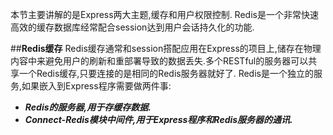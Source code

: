 ﻿
本节主要讲解的是Express两大主题,缓存和用户权限控制.
Redis是一个非常快速高效的缓存数据库经常配合session达到用户会话持久化的功能.

##**Redis缓存**
Redis缓存通常和session搭配应用在Express的项目上,储存在物理内容中来避免用户的刷新和重部署导致的数据丢失.多个RESTful的服务器可以共享一个Redis缓存,只要连接的是相同的Redis服务器就好了.
Redis是一个独立的服务,如果嵌入到Express程序需要做两件事:

 - ***Redis的服务器,用于存缓存数据.***
 - ***Connect-Redis模块中间件,用于Express程序和Redis服务器的通讯.***

